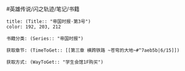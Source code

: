 #英雄传说/闪之轨迹/笔记/书籍
```ad-note
title: (Title:: "帝国时报·第3号")
color: 192, 203, 212

书籍分类: (Series:: "帝国时报")

获取章节: (TimeToGet:: [[第三章 横跨铁路 ~苍穹的大地~#^7aeb5b|6/15]])

获取方式: (WayToGet:: "学生会馆1F购买")

```
